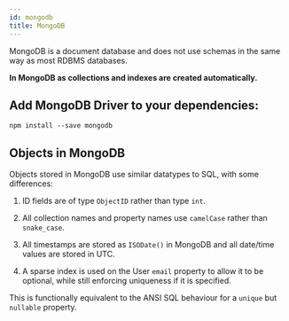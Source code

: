 ```yaml
---
id: mongodb
title: MongoDB
---
```


MongoDB is a document database and does not use schemas in the same way as most RDBMS databases.

**In MongoDB as collections and indexes are created automatically.**

## Add MongoDB Driver to your dependencies:
```
npm install --save mongodb
```

## Objects in MongoDB

Objects stored in MongoDB use similar datatypes to SQL, with some differences:

1. ID fields are of type `ObjectID` rather than type `int`.

2. All collection names and property names use `camelCase` rather than `snake_case`.

3. All timestamps are stored as `ISODate()` in MongoDB and all date/time values are stored in UTC.

4. A sparse index is used on the User `email` property to allow it to be optional, while still enforcing uniqueness if it is specified.

  This is functionally equivalent to the ANSI SQL behaviour for a `unique` but `nullable` property.

